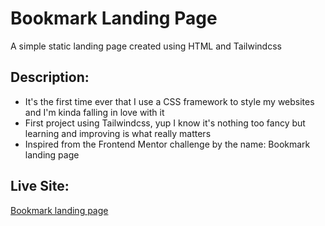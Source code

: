# Bookmark Landing Page

A simple static landing page created using HTML and Tailwindcss

## Description:

- It's the first time ever that I use a CSS framework to style my websites and I'm kinda falling in love with it
- First project using Tailwindcss, yup I know it's nothing too fancy but learning and improving is what really matters
- Inspired from the Frontend Mentor challenge by the name: Bookmark landing page

## Live Site:

[Bookmark landing page](https://bookmark-static-landing-page.netlify.app)
